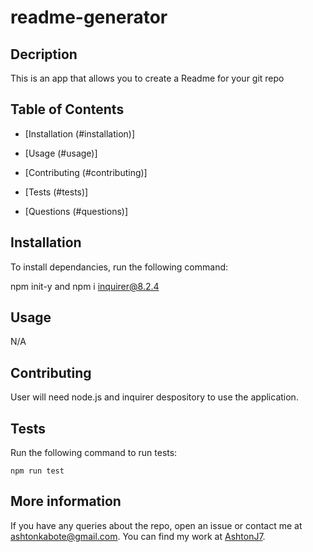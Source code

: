 # readme-generator


## Decription
This is an app that allows you to create a Readme for your git repo

## Table of Contents

* [Installation (#installation)]
* [Usage (#usage)]

* [Contributing (#contributing)]
* [Tests (#tests)]
* [Questions (#questions)]

## Installation

To install dependancies, run the following command:


npm init-y and npm i inquirer@8.2.4


## Usage

N/A



## Contributing

User will need node.js and inquirer despository to use the application.

## Tests

Run the following command to run tests:

```
npm run test
```

## More information

If you have any queries about the repo, open an issue or contact me at ashtonkabote@gmail.com.
You can find my work at [AshtonJ7](https://github.com/AshtonJ7).

